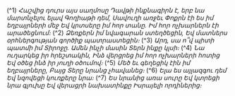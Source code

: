 
(^1) _Հաշվից դուրս այս սաղմոսը Դավթի ինքնագիրն է, երբ նա մարտնչելու ելավ Գողիաթի դեմ, Սավուղի առջեւ
Փոքրն էի ես իմ եղբայրների մեջ
Եվ կրտսերը իմ հոր տանը.
Իմ հոր ոչխարներն էի արածեցնում։_
(^2) _Ձեռքերն իմ նվագարան ստեղծեցին,
Եվ մատներս օրհներգության գործիք պատրաստեցին։_
(^3) _Արդ, սա ո՞վ պիտի պատմի իմ Տիրոջը.
Ամեն ինչի մասին Տերն ինքը կլսի։_
(^4) _Նա ուղարկեց իր հրեշտակին,
Ինձ վերցրեց իմ հոր ոչխարների հոտից
Եվ օծեց ինձ իր յուղի օծումով։_
(^5) _Մեծ եւ գեղեցիկ էին իմ եղբայրները,
Բայց Տերը նրանց չհավանեց։_
(^6) _Ելա ես այլազգու դեմ
Եվ նզովեցի կուռքերը նրա։_
(^7) _Ես նրանից առա սուրը
Եվ կտրեցի նրա գլուխը
Եվ վերացրի նախատինքը
Իսրայելի որդիներից։_

